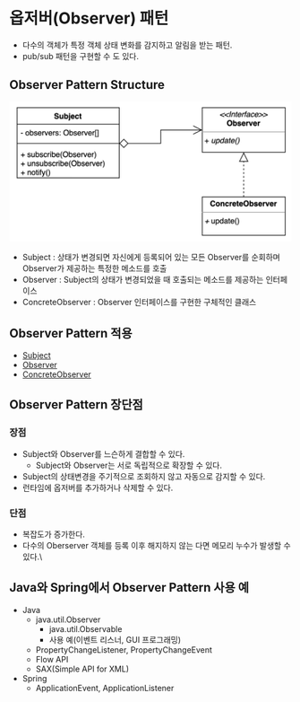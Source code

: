 # 옵저버(Observer) 패턴
- 다수의 객체가 특정 객체 상태 변화를 감지하고 알림을 받는 패턴.
- pub/sub 패턴을 구현할 수 도 있다.

## Observer Pattern Structure
![Observer.png](Observer.png)
- Subject : 상태가 변경되면 자신에게 등록되어 있는 모든 Observer를 순회하며 Observer가 제공하는 특정한 메소드를 호출
- Observer : Subject의 상태가 변경되었을 때 호출되는 메소드를 제공하는 인터페이스
- ConcreteObserver : Observer 인터페이스를 구현한 구체적인 클래스

## Observer Pattern 적용
- [Subject](simple%2FChatServer.java)
- [Observer](simple%2FSubscriber.java)
- [ConcreteObserver](simple%2FUser.java)

## Observer Pattern 장단점
### 장점
- Subject와 Observer를 느슨하게 결합할 수 있다.
  - Subject와 Observer는 서로 독립적으로 확장할 수 있다.
- Subject의 상태변경을 주기적으로 조회하지 않고 자동으로 감지할 수 있다.
- 런타임에 옵저버를 추가하거나 삭제할 수 있다.
### 단점
- 복잡도가 증가한다.
- 다수의 Oberserver 객체를 등록 이후 해지하지 않는 다면 메모리 누수가 발생할 수 있다.\

## Java와 Spring에서 Observer Pattern 사용 예
- Java
  - java.util.Observer
    - java.util.Observable
    - 사용 예(이벤트 리스너, GUI 프로그래밍)
  - PropertyChangeListener, PropertyChangeEvent
  - Flow API
  - SAX(Simple API for XML)
- Spring
  - ApplicationEvent, ApplicationListener

